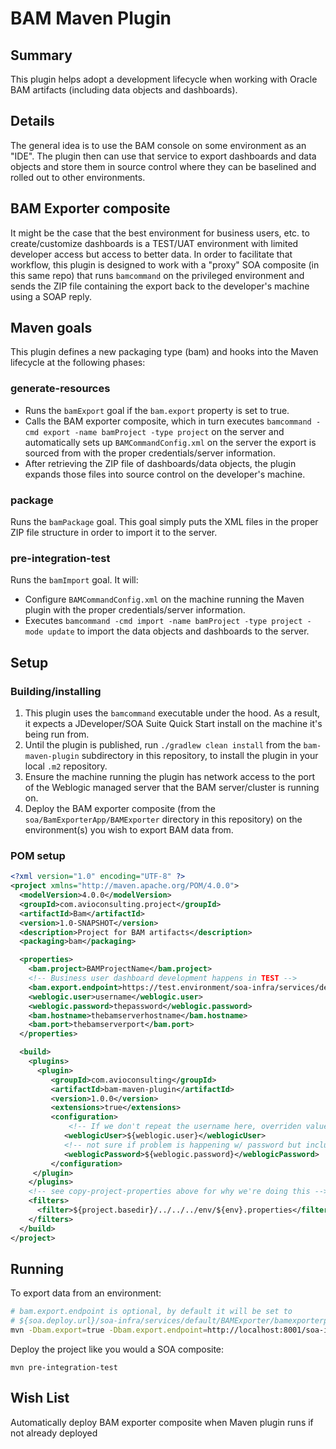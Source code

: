 # BAM Maven Plugin

## Summary

This plugin helps adopt a development lifecycle when working with Oracle BAM artifacts (including data objects and dashboards).

## Details

The general idea is to use the BAM console on some environment as an "IDE". The plugin then can use that service to export dashboards and data objects and store them in source control where they can be baselined and rolled out to other environments.

## BAM Exporter composite

It might be the case that the best environment for business users, etc. to create/customize dashboards is a TEST/UAT environment with limited developer access but access to better data. In order to facilitate that workflow, this plugin is designed to work with a "proxy" SOA composite (in this same repo) that runs `bamcommand` on the privileged environment and sends the ZIP file containing the export back to the developer's machine using a SOAP reply.

## Maven goals

This plugin defines a new packaging type (bam) and hooks into the Maven lifecycle at the following phases:

### generate-resources
* Runs the `bamExport` goal if the `bam.export` property is set to true.
* Calls the BAM exporter composite, which in turn executes `bamcommand -cmd export -name bamProject -type project` on the server and automatically sets up `BAMCommandConfig.xml` on the server the export is sourced from with the proper credentials/server information.
* After retrieving the ZIP file of dashboards/data objects, the plugin expands those files into source control on the developer's machine.
### package
Runs the `bamPackage` goal. This goal simply puts the XML files in the proper ZIP file structure in order to import it to the server.
### pre-integration-test
Runs the `bamImport` goal. It will:
* Configure `BAMCommandConfig.xml` on the machine running the Maven plugin with the proper credentials/server information.
* Executes `bamcommand -cmd import -name bamProject -type project -mode update` to import the data objects and dashboards to the server.

## Setup

### Building/installing

1. This plugin uses the `bamcommand` executable under the hood. As a result, it expects a JDeveloper/SOA Suite Quick Start install on the machine it's being run from.
2. Until the plugin is published, run `./gradlew clean install` from the `bam-maven-plugin` subdirectory in this repository, to install the plugin in your local `.m2` repository.
3. Ensure the machine running the plugin has network access to the port of the Weblogic managed server that the BAM server/cluster is running on.
4. Deploy the BAM exporter composite (from the `soa/BamExporterApp/BAMExporter` directory in this repository) on the environment(s) you wish to export BAM data from.

### POM setup

```xml
<?xml version="1.0" encoding="UTF-8" ?>
<project xmlns="http://maven.apache.org/POM/4.0.0">
  <modelVersion>4.0.0</modelVersion>
  <groupId>com.avioconsulting.project</groupId>
  <artifactId>Bam</artifactId>
  <version>1.0-SNAPSHOT</version>
  <description>Project for BAM artifacts</description>
  <packaging>bam</packaging>

  <properties>
    <bam.project>BAMProjectName</bam.project>
    <!-- Business user dashboard development happens in TEST -->
    <bam.export.endpoint>https://test.environment/soa-infra/services/default/BAMExporter/bamexporterprocess_client_ep</bam.export.endpoint>
    <weblogic.user>username</weblogic.user>
    <weblogic.password>thepassword</weblogic.password>
    <bam.hostname>thebamserverhostname</bam.hostname>
    <bam.port>thebamserverport</bam.port>
  </properties>

  <build>
    <plugins>     
      <plugin>
         <groupId>com.avioconsulting</groupId>
         <artifactId>bam-maven-plugin</artifactId>
         <version>1.0.0</version>
         <extensions>true</extensions>
         <configuration>
             <!-- If we don't repeat the username here, overriden values from settings.xml do not make it into the plugin for some reason -->
            <weblogicUser>${weblogic.user}</weblogicUser>
            <!-- not sure if problem is happening w/ password but included it for above reason -->
            <weblogicPassword>${weblogic.password}</weblogicPassword>
         </configuration>
     </plugin>
    </plugins>
    <!-- see copy-project-properties above for why we're doing this -->
    <filters>
      <filter>${project.basedir}/../../../env/${env}.properties</filter>
    </filters>
  </build>
</project>
```

## Running

To export data from an environment:
```bash
# bam.export.endpoint is optional, by default it will be set to
# ${soa.deploy.url}/soa-infra/services/default/BAMExporter/bamexporterprocess_client_ep
mvn -Dbam.export=true -Dbam.export.endpoint=http://localhost:8001/soa-infra/services/default/BAMExporter/bamexporterprocess_client_ep generate-resources
```

Deploy the project like you would a SOA composite:

```
mvn pre-integration-test
```

## Wish List

Automatically deploy BAM exporter composite when Maven plugin runs if not already deployed
